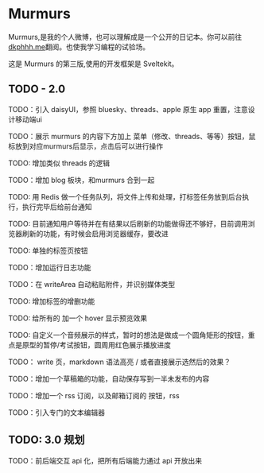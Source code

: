 # Murmurs

Murmurs,是我的个人微博，也可以理解成是一个公开的日记本。你可以前往 [dkphhh.me](https://dkphhh.me/)翻阅。也使我学习编程的试验场。

这是 Murmurs 的第三版,使用的开发框架是 Sveltekit。


## TODO - 2.0

TODO：引入 daisyUI，参照 bluesky、threads、apple 原生 app 重置，注意设计移动端ui

TODO：展示 murmurs 的内容下方加上 菜单（修改、threads、等等）按钮，鼠标放到对应murmurs后显示，点击后可以进行操作

TODO: 增加类似 threads 的逻辑

TODO：增加 blog 板块，和murmurs 合到一起

TODO: 用 Redis 做一个任务队列，将文件上传和处理，打标签任务放到后台执行，执行完毕后给前台通知

TODO: 目前通知用户等待并在有结果以后刷新的功能做得还不够好，目前调用浏览器刷新的功能，有时候会启用浏览器缓存，要改进

TODO: 单独的标签页按钮

TODO：增加运行日志功能

TODO：在 writeArea 自动粘贴附件，并识别媒体类型

TODO: 增加标签的增删功能

TODO: 给所有的 <a></a> 加一个 hover 显示预览效果

TODO: 自定义一个音频展示的样式，暂时的想法是做成一个圆角矩形的按钮，重点是原型的暂停/考试按钮，圆周用红色展示播放进度

TODO： write 页，markdown 语法高亮 / 或者直接展示选然后的效果？

TODO：增加一个草稿箱的功能，自动保存写到一半未发布的内容

TODO：增加一个 rss 订阅，以及邮箱订阅的 按钮，rss 

TODO：引入专门的文本编辑器

## TODO: 3.0 规划

TODO：前后端交互 api 化，把所有后端能力通过 api 开放出来

